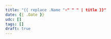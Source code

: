 ```yaml
---
title: "{{ replace .Name "-" " " | title }}"
date: {{ .Date }}
udc: []
tags: []
draft: true
---
```

